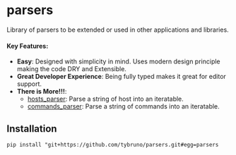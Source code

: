 # parsers
Library of parsers to be extended or used in other applications and libraries.
#### Key Features:
* **Easy**: Designed with simplicity in mind. Uses modern design principle making the code DRY and Extensible.
* **Great Developer Experience**: Being fully typed makes it great for editor support.
* **There is More!!!**:
    * [hosts_parser](https://github.com/tybruno/hosts_parser): Parse a string of host into an iteratable. 
    * [commands_parser](https://github.com/tybruno/commands_parser): Parse a string of commands into an iteratable.
## Installation
`pip install "git+https://github.com/tybruno/parsers.git#egg=parsers`
